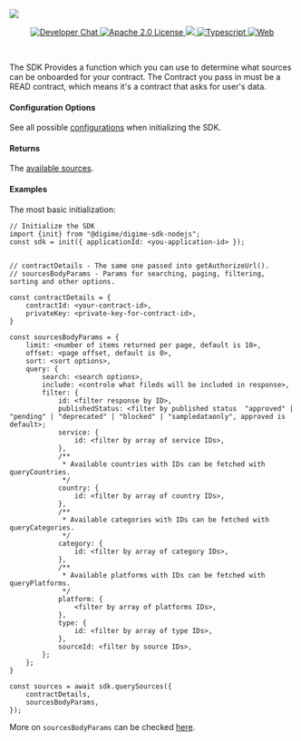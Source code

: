 ![](https://securedownloads.digi.me/partners/digime/SDKReadmeBanner.png)
<p align="center">
    <a href="https://developers.digi.me/slack/join">
        <img src="https://img.shields.io/badge/chat-slack-blueviolet.svg" alt="Developer Chat">
    </a>
    <a href="LICENSE">
        <img src="https://img.shields.io/badge/license-apache 2.0-blue.svg" alt="Apache 2.0 License">
    </a>
    <a href="#">
    	<img src="https://img.shields.io/badge/build-passing-brightgreen.svg">
    </a>
    <a href="https://www.typescriptlang.org/">
        <img src="https://img.shields.io/badge/language-typescript-ff69b4.svg" alt="Typescript">
    </a>
    <a href="https://developers.digi.me/">
        <img src="https://img.shields.io/badge/web-digi.me-red.svg" alt="Web">
    </a>
</p>

<br>

The SDK Provides a function which you can use to determine what sources can be onboarded for your contract.
The Contract you pass in must be a READ contract, which means it's a contract that asks for user's data.

#### Configuration Options
See all possible [configurations](../../../interfaces/Types.SDKConfiguration.html) when initializing the SDK.

#### Returns
The [available sources](../../../interfaces/Types.QuerySourcesResponse.html).

#### Examples
The most basic initialization:

```
// Initialize the SDK
import {init} from "@digime/digime-sdk-nodejs";
const sdk = init({ applicationId: <you-application-id> });


// contractDetails - The same one passed into getAuthorizeUrl().
// sourcesBodyParams - Params for searching, paging, filtering, sorting and other options.

const contractDetails = {
    contractId: <your-contract-id>,
    privateKey: <private-key-for-contract-id>,
}

const sourcesBodyParams = {
    limit: <number of items returned per page, default is 10>,
    offset: <page offset, default is 0>,
    sort: <sort options>,
    query: {
        search: <search options>,
        include: <controle what fileds will be included in response>,
        filter: {
            id: <filter response by ID>,
            publishedStatus: <filter by published status  "approved" | "pending" | "deprecated" | "blocked" | "sampledataonly", approved is default>;
            service: {
                id: <filter by array of service IDs>,
            },
            /**
             * Available countries with IDs can be fetched with queryCountries.
             */
            country: {
                id: <filter by array of country IDs>,
            },
            /**
             * Available categories with IDs can be fetched with queryCategories.
             */
            category: {
                id: <filter by array of category IDs>,
            },
            /**
             * Available platforms with IDs can be fetched with queryPlatforms.
             */
            platform: {
                <filter by array of platforms IDs>,
            },
            type: {
                id: <filter by array of type IDs>,
            },
            sourceId: <filter by source IDs>,
        };
    };
}

const sources = await sdk.querySources({
    contractDetails,
    sourcesBodyParams,
});

```

More on `sourcesBodyParams` can be checked [here](../../../interfaces/Types.Internal.SourcesBodyParams.html).
